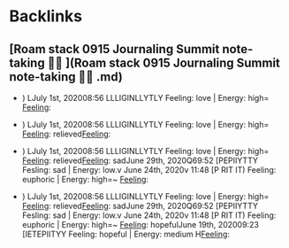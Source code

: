 
# Backlinks
## [Roam stack 0915 Journaling Summit note-taking 🏄‍♀️ ](Roam stack 0915 Journaling Summit note-taking 🏄‍♀️ .md)
- ) LJuly 1st, 202008:56 LLLIGINLLYTLY Feeling: love | Energy: high= [Feeling](Feeling.md):

- ) LJuly 1st, 202008:56 LLLIGINLLYTLY Feeling: love | Energy: high= [Feeling](Feeling.md): relieved[Feeling](Feeling.md):

- ) LJuly 1st, 202008:56 LLLIGINLLYTLY Feeling: love | Energy: high= [Feeling](Feeling.md): relieved[Feeling](Feeling.md): sadJune 29th, 2020Q69:52 [PEPIIYTTY Fesling: sad | Energy: low.v June 24th, 2020v 11:48 [P RIT IT) Feeling: euphoric | Energy: high=~ [Feeling](Feeling.md):

- ) LJuly 1st, 202008:56 LLLIGINLLYTLY Feeling: love | Energy: high= [Feeling](Feeling.md): relieved[Feeling](Feeling.md): sadJune 29th, 2020Q69:52 [PEPIIYTTY Fesling: sad | Energy: low.v June 24th, 2020v 11:48 [P RIT IT) Feeling: euphoric | Energy: high=~ [Feeling](Feeling.md): hopefulJune 19th, 202009:23 [IETEPIITYY Feeling: hopeful | Energy: medium H[Feeling](Feeling.md):

